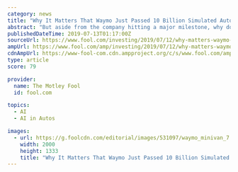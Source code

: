 ```yaml
---
category: news
title: "Why It Matters That Waymo Just Passed 10 Billion Simulated Autonomous Miles"
abstract: "But aside from the company hitting a major milestone, why does it matter that Waymo has driven so many simulated miles? Because scale matters when it comes to teaching AI (artificial intelligence) systems."
publishedDateTime: 2019-07-13T01:17:00Z
sourceUrl: https://www.fool.com/investing/2019/07/12/why-matters-waymo-passed-10b-autonomous-miles.aspx
ampUrl: https://www.fool.com/amp/investing/2019/07/12/why-matters-waymo-passed-10b-autonomous-miles.aspx
cdnAmpUrl: https://www-fool-com.cdn.ampproject.org/c/s/www.fool.com/amp/investing/2019/07/12/why-matters-waymo-passed-10b-autonomous-miles.aspx
type: article
score: 79

provider:
  name: The Motley Fool
  id: fool.com

topics:
  - AI
  - AI in Autos

images:
  - url: https://g.foolcdn.com/editorial/images/531097/waymo_minivan_7.jpg
    width: 2000
    height: 1333
    title: "Why It Matters That Waymo Just Passed 10 Billion Simulated Autonomous Miles"
---
```

